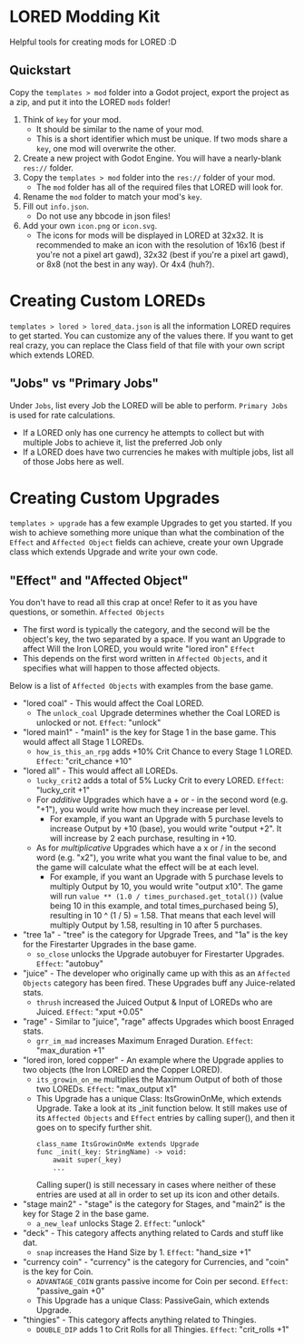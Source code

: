 # LORED Modding Kit
Helpful tools for creating mods for LORED :D

## Quickstart
Copy the `templates > mod` folder into a Godot project, export the project as a zip, and put it into the LORED `mods` folder!
1. Think of `key` for your mod.
	- It should be similar to the name of your mod.
	- This is a short identifier which must be unique. If two mods share a `key`, one mod will overwrite the other.
2. Create a new project with Godot Engine. You will have a nearly-blank `res://` folder.
3. Copy the `templates > mod` folder into the `res://` folder of your mod.
	- The `mod` folder has all of the required files that LORED will look for.
4. Rename the `mod` folder to match your mod's `key`.
5. Fill out `info.json`.
	- Do not use any bbcode in json files!
6. Add your own `icon.png` or `icon.svg`.
	- The icons for mods will be displayed in LORED at 32x32. It is recommended to make an icon with the resolution of 16x16 (best if you're not a pixel art gawd), 32x32 (best if you're a pixel art gawd), or 8x8 (not the best in any way). Or 4x4 (huh?).

# Creating Custom LOREDs
`templates > lored > lored_data.json` is all the information LORED requires to get started. You can customize any of the values there.
If you want to get real crazy, you can replace the Class field of that file with your own script which extends LORED.

## "Jobs" vs "Primary Jobs"
Under `Jobs`, list every Job the LORED will be able to perform.
`Primary Jobs` is used for rate calculations.
- If a LORED only has one currency he attempts to collect but with multiple Jobs to achieve it, list the preferred Job only
- If a LORED does have two currencies he makes with multiple jobs, list all of those Jobs here as well.

# Creating Custom Upgrades
`templates > upgrade` has a few example Upgrades to get you started.
If you wish to achieve something more unique than what the combination of the `Effect` and `Affected Object` fields can achieve, create your own Upgrade class which extends Upgrade and write your own code.

## "Effect" and "Affected Object"
You don't have to read all this crap at once! Refer to it as you have questions, or somethin.
`Affected Objects`
- The first word is typically the category, and the second will be the object's key, the two separated by a space. If you want an Upgrade to affect Will the Iron LORED, you would write "lored iron"
`Effect`
- This depends on the first word written in `Affected Objects`, and it specifies what will happen to those affected objects.

Below is a list of `Affected Objects` with examples from the base game.
- "lored coal" - This would affect the Coal LORED.
	- The `unlock_coal` Upgrade determines whether the Coal LORED is unlocked or not. `Effect`: "unlock"
- "lored main1" - "main1" is the key for Stage 1 in the base game. This would affect all Stage 1 LOREDs.
	- `how_is_this_an_rpg` adds +10% Crit Chance to every Stage 1 LORED. `Effect`: "crit_chance +10"
- "lored all" - This would affect all LOREDs.
	- `lucky_crit2` adds a total of 5% Lucky Crit to every LORED. `Effect`: "lucky_crit +1"
	- For _additive_ Upgrades which have a + or - in the second word (e.g. "+1"), you would write how much they increase per level.
		- For example, if you want an Upgrade with 5 purchase levels to increase Output by +10 (base), you would write "output +2". It will increase by 2 each purchase, resulting in +10.
	- As for _multiplicative_ Upgrades which have a x or / in the second word (e.g. "x2"), you write what you want the final value to be, and the game will calculate what the effect will be at each level.
		- For example, if you want an Upgrade with 5 purchase levels to multiply Output by 10, you would write "output x10". The game will run `value ** (1.0 / times_purchased.get_total())` (value being 10 in this example, and total times_purchased being 5), resulting in 10 ^ (1 / 5) = 1.58. That means that each level will multiply Output by 1.58, resulting in 10 after 5 purchases.
- "tree 1a" - "tree" is the category for Upgrade Trees, and "1a" is the key for the Firestarter Upgrades in the base game.
	- `so_close` unlocks the Upgrade autobuyer for Firestarter Upgrades. `Effect`: "autobuy"
- "juice" - The developer who originally came up with this as an `Affected Objects` category has been fired. These Upgrades buff any Juice-related stats.
	- `thrush` increased the Juiced Output & Input of LOREDs who are Juiced. `Effect`: "xput +0.05"
- "rage" - Similar to "juice", "rage" affects Upgrades which boost Enraged stats.
	- `grr_im_mad` increases Maximum Enraged Duration. `Effect`: "max_duration +1"
- "lored iron, lored copper" - An example where the Upgrade applies to two objects (the Iron LORED and the Copper LORED).
	- `its_growin_on_me` multiplies the Maximum Output of both of those two LOREDs. `Effect`: "max_output x1"
	- This Upgrade has a unique Class: ItsGrowinOnMe, which extends Upgrade. Take a look at its _init function below. It still makes use of its `Affected Objects` and `Effect` entries by calling super(), and then it goes on to specify further shit.
		```
		class_name ItsGrowinOnMe extends Upgrade
		func _init(_key: StringName) -> void:
			await super(_key)
			...
		```
		Calling super() is still necessary in cases where neither of these entries are used at all in order to set up its icon and other details.
- "stage main2" - "stage" is the category for Stages, and "main2" is the key for Stage 2 in the base game.
	- `a_new_leaf` unlocks Stage 2. `Effect`: "unlock"
- "deck" - This category affects anything related to Cards and stuff like dat.
	- `snap` increases the Hand Size by 1. `Effect`: "hand_size +1"
- "currency coin" - "currency" is the category for Currencies, and "coin" is the key for Coin.
	- `ADVANTAGE_COIN` grants passive income for Coin per second. `Effect`: "passive_gain +0"
	- This Upgrade has a unique Class: PassiveGain, which extends Upgrade.
- "thingies" - This category affects anything related to Thingies.
	- `DOUBLE_DIP` adds 1 to Crit Rolls for all Thingies. `Effect`: "crit_rolls +1"
